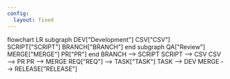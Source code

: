 ```yaml
---
config:
  layout: fixed
---
```

flowchart LR
 subgraph DEV["Development"]
        CSV["CSV"]
        SCRIPT["SCRIPT"]
        BRANCH["BRANCH"]
  end
 subgraph QA["Review"]
        MERGE["MERGE"]
        PR["PR"]
  end
    BRANCH --> SCRIPT
    SCRIPT --> CSV
    CSV --> PR
    PR --> MERGE
    REQ["REQ"] --> TASK["TASK"]
    TASK --> DEV
    MERGE --> RELEASE["RELEASE"]
